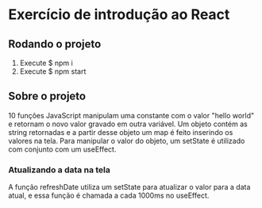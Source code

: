 # Exercício de introdução ao React

## Rodando o projeto

1. Execute $ npm i
2. Execute $ npm start

## Sobre o projeto

10 funções JavaScript manipulam uma constante com o valor "hello world" e retornam o novo valor gravado em outra variável.
Um objeto contém as string retornadas e a partir desse objeto um map é feito inserindo os valores na tela.
Para manipular o valor do objeto, um setState é utilizado com conjunto com um useEffect.

### Atualizando a data na tela

A função refreshDate utiliza um setState para atualizar o valor para a data atual, e essa função é chamada a cada 1000ms no useEffect.
